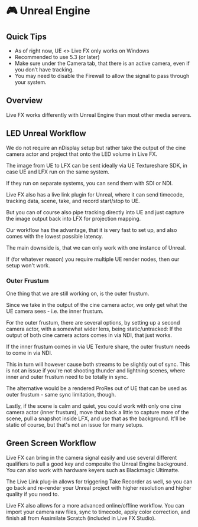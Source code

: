 # 🎮 Unreal Engine

## Quick Tips

* As of right now, UE <> Live FX only works on Windows
* Recommended to use 5.3 (or later)
* Make sure under the Camera tab, that there is an active camera, even if you don’t have tracking.
* You may need to disable the Firewall to allow the signal to pass through your system.

## Overview

Live FX works differently with Unreal Engine than most other media servers.&#x20;



## LED Unreal Workflow

We do not require an nDisplay setup but rather take the output of the cine camera actor and project that onto the LED volume in Live FX.&#x20;

The image from UE to LFX can be sent ideally via UE Textureshare SDK, in case UE and LFX run on the same system.&#x20;

If they run on separate systems, you can send them with SDI or NDI.&#x20;

Live FX also has a live link plugin for Unreal, where it can send timecode, tracking data, scene, take, and record start/stop to UE.&#x20;

But you can of course also pipe tracking directly into UE and just capture the image output back into LFX for projection mapping.

Our workflow has the advantage, that it is very fast to set up, and also comes with the lowest possible latency.&#x20;

The main downside is, that we can only work with one instance of Unreal.&#x20;

If (for whatever reason) you require multiple UE render nodes, then our setup won't work.

### Outer Frustum

One thing that we are still working on, is the outer frustum.&#x20;

Since we take in the output of the cine camera actor, we only get what the UE camera sees - i.e. the inner frustum.&#x20;

For the outer frustum, there are several options, by setting up a second camera actor, with a somewhat wider lens, being static/untracked: If the output of both cine camera actors comes in via NDI, that just works.&#x20;

If the inner frustum comes in via UE Texture share, the outer frustum needs to come in via NDI.&#x20;

This in turn will however cause both streams to be slightly out of sync. This is not an issue if you're not shooting thunder and lightning scenes, where inner and outer frustum need to be totally in sync.&#x20;

The alternative would be a rendered ProRes out of UE that can be used as outer frustum - same sync limitation, though.&#x20;

Lastly, if the scene is calm and quiet, you could work with only one cine camera actor (inner frustum), move that back a little to capture more of the scene, pull a snapshot inside LFX, and use that as the background. It'll be static of course, but that's not an issue for many setups.&#x20;

## Green Screen Workflow

Live FX can bring in the camera signal easily and use several different qualifiers to pull a good key and composite the Unreal Engine background. You can also work with hardware keyers such as Blackmagic Ultimatte.&#x20;

The Live Link plug-in allows for triggering Take Recorder as well, so you can go back and re-render your Unreal project with higher resolution and higher quality if you need to.&#x20;

Live FX also allows for a more advanced online/offline workflow. You can import your camera raw files, sync to timecode, apply color correction, and finish all from Assimilate Scratch (included in Live FX Studio).&#x20;

